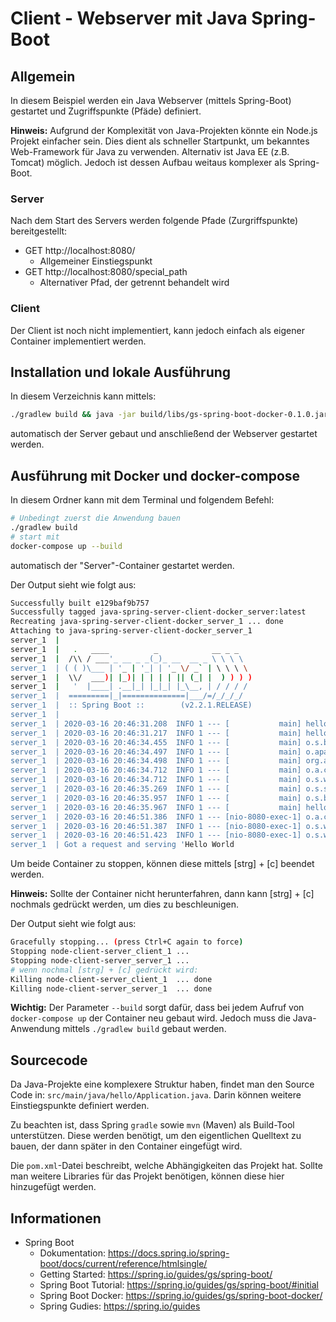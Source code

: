 # Client - Webserver mit Java Spring-Boot

## Allgemein

In diesem Beispiel werden ein Java Webserver (mittels Spring-Boot) gestartet und Zugriffspunkte (Pfäde) definiert.

**Hinweis:** Aufgrund der Komplexität von Java-Projekten könnte ein Node.js Projekt einfacher sein. Dies dient als schneller Startpunkt, um bekanntes Web-Framework für Java zu verwenden. Alternativ ist Java EE (z.B. Tomcat) möglich. Jedoch ist dessen Aufbau weitaus komplexer als Spring-Boot.

### Server

Nach dem Start des Servers werden folgende Pfade (Zurgriffspunkte) bereitgestellt:

 * GET http://localhost:8080/
   * Allgemeiner Einstiegspunkt
 * GET http://localhost:8080/special_path
   * Alternativer Pfad, der getrennt behandelt wird


### Client

Der Client ist noch nicht implementiert, kann jedoch einfach als eigener Container implementiert werden.


## Installation und lokale Ausführung

In diesem Verzeichnis kann mittels:
```sh
./gradlew build && java -jar build/libs/gs-spring-boot-docker-0.1.0.jar
```
automatisch der Server gebaut und anschließend der Webserver gestartet werden.


## Ausführung mit Docker und docker-compose

In diesem Ordner kann mit dem Terminal und folgendem Befehl:

```sh
# Unbedingt zuerst die Anwendung bauen
./gradlew build
# start mit
docker-compose up --build
```

automatisch der "Server"-Container  gestartet werden.

Der Output sieht wie folgt aus:
```sh
Successfully built e129baf9b757
Successfully tagged java-spring-server-client-docker_server:latest
Recreating java-spring-server-client-docker_server_1 ... done
Attaching to java-spring-server-client-docker_server_1
server_1  | 
server_1  |   .   ____          _            __ _ _
server_1  |  /\\ / ___'_ __ _ _(_)_ __  __ _ \ \ \ \
server_1  | ( ( )\___ | '_ | '_| | '_ \/ _` | \ \ \ \
server_1  |  \\/  ___)| |_)| | | | | || (_| |  ) ) ) )
server_1  |   '  |____| .__|_| |_|_| |_\__, | / / / /
server_1  |  =========|_|==============|___/=/_/_/_/
server_1  |  :: Spring Boot ::        (v2.2.1.RELEASE)
server_1  | 
server_1  | 2020-03-16 20:46:31.208  INFO 1 --- [           main] hello.Application                        : Starting Application on 78d0b676af67 with PID 1 (/app.jar started by spring in /)
server_1  | 2020-03-16 20:46:31.217  INFO 1 --- [           main] hello.Application                        : No active profile set, falling back to default profiles: default
server_1  | 2020-03-16 20:46:34.455  INFO 1 --- [           main] o.s.b.w.embedded.tomcat.TomcatWebServer  : Tomcat initialized with port(s): 8080 (http)
server_1  | 2020-03-16 20:46:34.497  INFO 1 --- [           main] o.apache.catalina.core.StandardService   : Starting service [Tomcat]
server_1  | 2020-03-16 20:46:34.498  INFO 1 --- [           main] org.apache.catalina.core.StandardEngine  : Starting Servlet engine: [Apache Tomcat/9.0.27]
server_1  | 2020-03-16 20:46:34.712  INFO 1 --- [           main] o.a.c.c.C.[Tomcat].[localhost].[/]       : Initializing Spring embedded WebApplicationContext
server_1  | 2020-03-16 20:46:34.712  INFO 1 --- [           main] o.s.web.context.ContextLoader            : Root WebApplicationContext: initialization completed in 3220 ms
server_1  | 2020-03-16 20:46:35.269  INFO 1 --- [           main] o.s.s.concurrent.ThreadPoolTaskExecutor  : Initializing ExecutorService 'applicationTaskExecutor'
server_1  | 2020-03-16 20:46:35.957  INFO 1 --- [           main] o.s.b.w.embedded.tomcat.TomcatWebServer  : Tomcat started on port(s): 8080 (http) with context path ''
server_1  | 2020-03-16 20:46:35.967  INFO 1 --- [           main] hello.Application                        : Started Application in 6.391 seconds (JVM running for 8.022)
server_1  | 2020-03-16 20:46:51.386  INFO 1 --- [nio-8080-exec-1] o.a.c.c.C.[Tomcat].[localhost].[/]       : Initializing Spring DispatcherServlet 'dispatcherServlet'
server_1  | 2020-03-16 20:46:51.387  INFO 1 --- [nio-8080-exec-1] o.s.web.servlet.DispatcherServlet        : Initializing Servlet 'dispatcherServlet'
server_1  | 2020-03-16 20:46:51.423  INFO 1 --- [nio-8080-exec-1] o.s.web.servlet.DispatcherServlet        : Completed initialization in 35 ms
server_1  | Got a request and serving 'Hello World
```

Um beide Container zu stoppen, können diese mittels [strg] + [c] beendet werden.

**Hinweis:** Sollte der Container nicht herunterfahren, dann kann [strg] + [c] nochmals gedrückt werden, um dies zu beschleunigen.

Der Output sieht wie folgt aus:
```sh
Gracefully stopping... (press Ctrl+C again to force)
Stopping node-client-server_client_1 ... 
Stopping node-client-server_server_1 ... 
# wenn nochmal [strg] + [c] gedrückt wird:
Killing node-client-server_client_1  ... done
Killing node-client-server_server_1  ... done
```

**Wichtig:** Der Parameter `--build` sorgt dafür, dass bei jedem Aufruf von `docker-compose up` der Container neu gebaut wird. Jedoch muss die Java-Anwendung mittels `./gradlew build` gebaut werden.

## Sourcecode

Da Java-Projekte eine komplexere Struktur haben, findet man den Source Code in:
`src/main/java/hello/Application.java`. Darin können weitere Einstiegspunkte definiert werden.

Zu beachten ist, dass Spring `gradle` sowie `mvn` (Maven) als Build-Tool unterstützen. Diese werden benötigt, um den eigentlichen Quelltext zu bauen, der dann später in den Container eingefügt wird.

Die `pom.xml`-Datei beschreibt, welche Abhängigkeiten das Projekt hat. Sollte man weitere Libraries für das Projekt benötigen, können diese hier hinzugefügt werden.

## Informationen

 * Spring Boot
   * Dokumentation: https://docs.spring.io/spring-boot/docs/current/reference/htmlsingle/
   * Getting Started: https://spring.io/guides/gs/spring-boot/
   * Spring Boot Tutorial: https://spring.io/guides/gs/spring-boot/#initial
   * Spring Boot Docker: https://spring.io/guides/gs/spring-boot-docker/
   * Spring Gudies: https://spring.io/guides
  


